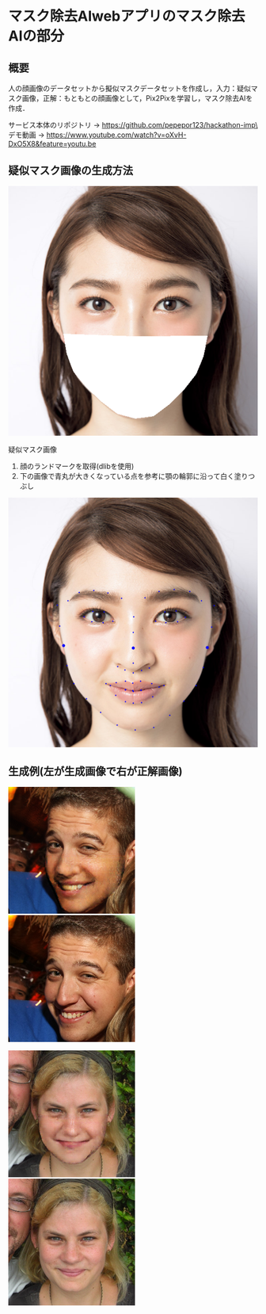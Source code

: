 # マスク除去AIwebアプリのマスク除去AIの部分
## 概要
人の顔画像のデータセットから擬似マスクデータセットを作成し，入力：疑似マスク画像，正解：もともとの顔画像として，Pix2Pixを学習し，マスク除去AIを作成．

サービス本体のリポジトリ → https://github.com/pepepor123/hackathon-imp\
デモ動画 → https://www.youtube.com/watch?v=oXvH-DxO5X8&feature=youtu.be

## 疑似マスク画像の生成方法
![](codes/make_dataset/test_images/masked_image2.png "疑似マスク画像")

疑似マスク画像

1. 顔のランドマークを取得(dlibを使用)
2. 下の画像で青丸が大きくなっている点を参考に顎の輪郭に沿って白く塗りつぶし


![](codes/make_dataset/test_images/out3.png "疑似マスク画像")

## 生成例(左が生成画像で右が正解画像)
![](results/05492_combined-outputs.png "疑似マスク画像")![](results/05492_combined-targets.png "疑似マスク画像")

![](results/05207_combined-outputs.png "疑似マスク画像")![](results/05207_combined-targets.png "疑似マスク画像")